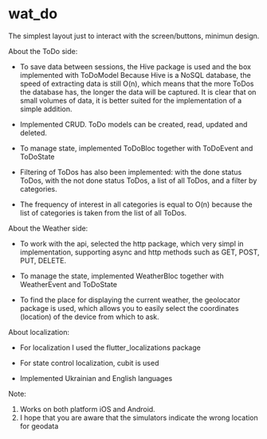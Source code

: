 # wat_do

The simplest layout just to interact with the screen/buttons, minimun design.

About the ToDo side:

- To save data between sessions, the Hive package is used and the box implemented with ToDoModel
Because Hive is a NoSQL database, the speed of extracting data is still O(n), which means that the more ToDos the database has, the longer the data will be captured. It is clear that on small volumes of data, it is better suited for the implementation of a simple addition.

- Implemented CRUD. ToDo models can be created, read, updated and deleted.

- To manage state, implemented ToDoBloc together with ToDoEvent and ToDoState

- Filtering of ToDos has also been implemented: with the done status ToDos, with the not done status ToDos, a list of all ToDos, and a filter by categories.

- The frequency of interest in all categories is equal to O(n) because the list of categories is taken from the list of all ToDos.

About the Weather side:

- To work with the api, selected the http package, which very simpl in implementation, supporting async and http methods such as GET, POST, PUT, DELETE.

- To manage the state, implemented WeatherBloc together with WeatherEvent and ToDoState

- To find the place for displaying the current weather, the geolocator package is used, which allows you to easily select the coordinates (location) of the device from which to ask.

About localization:

- For localization I used the flutter_localizations package

- For state control localization, cubit is used

- Implemented Ukrainian and English languages

Note: 

1. Works on both platform iOS and Android.
2. I hope that you are aware that the simulators indicate the wrong location for geodata

